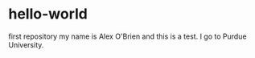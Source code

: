 # hello-world
first repository
my name is Alex O'Brien and this is a test.
I go to Purdue University.
